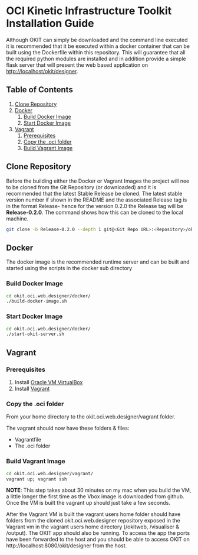 # OCI Kinetic Infrastructure Toolkit Installation Guide

Although OKIT can simply be downloaded and the command line executed it is recommended that it be executed within a
docker container that can be built using the Dockerfile within this repository. This will guarantee that all the required 
python modules are installed and in addition provide a simple flask server that will present the web based application on
[http://localhost/okit/designer](http://localhost/okit/designer).


## Table of Contents

1. [Clone Repository](#clone-repository)
2. [Docker](#docker)
    1. [Build Docker Image](#build-docker-image)
    2. [Start Docker Image](#start-docker-image)
3. [Vagrant](#vagrant)
    1. [Prerequisites](#prerequisites)
    2. [Copy the .oci folder](#copy-the-oci-folder)
    3. [Build Vagrant Image](#build-vagrant-image)


## Clone Repository
Before the building either the Docker or Vagrant Images the project will nee to be cloned from the Git Repository (or downloaded)
and it is recommended that the latest Stable Release be cloned. The latest stable version number if shown in the README
and the associated Release tag is in the format Release-<Version> hence for the version 0.2.0 the Release tag will be 
**Release-0.2.0**. The command shows how this can be cloned to the local machine.

```bash
git clone -b Release-0.2.0 --depth 1 git@<Git Repo URL>:<Repository>/okit.oci.web.designer.git
```


## Docker 
The docker image is the recommended runtime server and can be built and started using the scripts in the docker sub directory

### Build Docker Image
```bash
cd okit.oci.web.designer/docker/
./build-docker-image.sh
```

### Start Docker Image
```bash
cd okit.oci.web.designer/docker/
./start-okit-server.sh
```


## Vagrant

### Prerequisites

1. Install [Oracle VM VirtualBox](https://www.virtualbox.org/wiki/Downloads)
2. Install [Vagrant](https://vagrantup.com/)

### Copy the .oci folder 
From your home directory to the okit.oci.web.designer/vagrant folder. 

The vagrant should now have these folders & files: 
- Vagrantfile
- The .oci folder

### Build Vagrant Image
```bash
cd okit.oci.web.designer/vagrant/
vagrant up; vagrant ssh
```
**NOTE**: This step takes about 30 minutes on my mac when you build the VM, a little longer the first time as the Vbox image 
is downloaded from github. Once the VM is built the vagrant up should just take a few seconds.
    
After the Vagrant VM is built the vagrant users home folder should have folders from the cloned okit.oci.web.designer 
repository exposed in the Vagrant vm in the vagrant users home directory (/okitweb, /visualiser & /output). The OKIT app 
should also be running. To access the app the ports have been forwarded to the host and you should be able to access 
OKIT on http://localhost:8080/okit/designer from the host.

